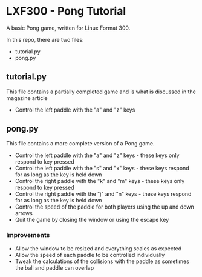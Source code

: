 # LXF300 - Pong Tutorial

A basic Pong game, written for Linux Format 300.

In this repo, there are two files:

* tutorial.py
* pong.py

## tutorial.py

This file contains a partially completed game and is what is discussed in the magazine article

* Control the left paddle with the "a" and "z" keys

## pong.py

This file contains a more complete version of a Pong game.

* Control the left paddle with the "a" and "z" keys - these keys only respond to key pressed
* Control the left paddle with the "s" and "x" keys - these keys respond for as long as the key is held down
* Control the right paddle with the "k" and "m" keys - these keys only respond to key pressed
* Control the right paddle with the "j" and "n" keys - these keys respond for as long as the key is held down
* Control the speed of the paddle for both players using the up and down arrows
* Quit the game by closing the window or using the escape key

### Improvements

* Allow the window to be resized and everything scales as expected
* Allow the speed of each paddle to be controlled individually
* Tweak the calculations of the collisions with the paddle as sometimes the ball and paddle can overlap
